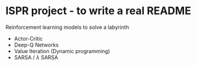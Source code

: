 # ISPR project - to write a real README

Reinforcement learning models to solve a labyrinth 

- Actor-Critic
- Deep-Q Networks
- Value Iteration (Dynamic programming)
- SARSA / $\lambda$ SARSA